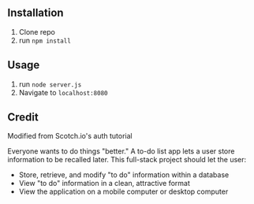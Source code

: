 ## Installation

1. Clone repo
2. run `npm install`

## Usage

1. run `node server.js`
2. Navigate to `localhost:8080`

## Credit

Modified from Scotch.io's auth tutorial

Everyone wants to do things "better." A to-do list app lets a user store information to be recalled later. This full-stack project should let the user:

- Store, retrieve, and modify "to do" information within a database
- View "to do" information in a clean, attractive format
- View the application on a mobile computer or desktop computer
